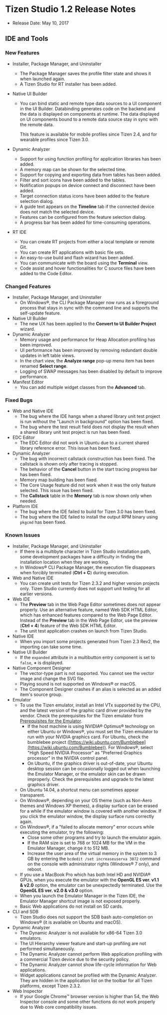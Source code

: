 # Tizen Studio 1.2 Release Notes

- Release Date: May 10, 2017

## IDE and Tools

### New Features

- Installer, Package Manager, and Uninstaller

  - The Package Manager saves the profile filter state and shows it when launched again.
  - A Tizen Studio for RT installer has been added.

- Native UI Builder

  - You can bind static and remote type data sources to a UI component in the UI Builder. Databinding generates code on the backend and the data is displayed on components at runtime. The data displayed on UI components bound to a remote data source stay in sync with the remote data.

    This feature is available for mobile profiles since Tizen 2.4, and for wearable profiles since Tizen 3.0.

- Dynamic Analyzer

  - Support for using function profiling for application libraries has been added.
  - A memory map can be shown for the selected time.
  - Support for copying and exporting data from tables has been added.
  - Filter and sort icons have been added to the tables.
  - Notification popups on device connect and disconnect have been added.
  - Target connection status icons have been added to the feature selection dialog.
  - A guide text appears on the **Timeline** tab if the connected device does not match the selected device.
  - Features can be configured from the feature selection dialog.
  - A progress bar has been added for time-consuming operations.

- RT IDE

  - You can create RT projects from either a local template or remote Git.
  - You can create RT applications with basic file sets.
  - An easy-to-use build and flash wizard has been added.
  - You can communicate with the board using the **Terminal** view.
  - Code assist and hover functionalities for C source files have been added to the Code Editor.

### Changed Features

- Installer, Package Manager, and Uninstaller
  - On Windows&reg;, the CLI Package Manager now runs as a foreground process that stays in sync with the command line and supports the self-update feature.
- Native UI Builder
  - The new UX has been applied to the **Convert to UI Builder Project** wizard.
- Dynamic Analyzer
  - Memory usage and performance for Heap Allocation profiling has been improved.
  - UI performance has been improved by removing redundant double updates in left table views.
  - In the chart view, the **Analyze range** pop-up menu item has been renamed **Select range**.
  - Logging of SWAP messages has been disabled by default to improve performance.
- Manifest Editor
  - You can add multiple widget classes from the **Advanced** tab.

### Fixed Bugs

- Web and Native IDE
  - The bug where the IDE hangs when a shared library unit test project is run without the &quot;Launch in background&quot; option has been fixed.
  - The bug where the test result field does not display the result when a shared library unit test project is run has been fixed.
- EDC Editor
  - The EDC Editor did not work in Ubuntu due to a current shared library reference error. This issue has been fixed.
- Dynamic Analyzer
  - The bug with incorrect callstack construction has been fixed. The callstack is shown only after tracing is stopped.
  - The behavior of the **Cancel** button in the start tracing progress bar has been fixed.
  - Memory map building has been fixed.
  - The Core Usage feature did not work when it was the only feature selected. This issue has been fixed.
  - The **Callstack** table in the **Memory** tab is now shown only when needed.
- Platform IDE
  - The bug where the IDE failed to build for Tizen 3.0 has been fixed.
  - The bug where the IDE failed to install the output RPM binary using `pkgcmd` has been fixed.

### Known Issues

- Installer, Package Manager, and Uninstaller
  - If there is a multibyte character in Tizen Studio installation path, some development packages have a difficulty in finding the installation location when they are working.
  - In Windows&reg; CLI Package Manager, the execution file disappears when forcibly terminated (**Ctrl + C**) during execution.
- Web and Native IDE
  - You can create unit tests for Tizen 2.3.2 and higher version projects only. Tizen Studio currently does not support unit testing for all earlier versions.
- Web IDE
  - The **Preview** tab in the Web Page Editor sometimes does not appear properly. Use an alternative feature, named Web SDK HTML Editor, which has enhanced features compared to the Web Page Editor. Instead of the **Preview** tab in the Web Page Editor, use the preview (**Ctrl + 4**) feature of the Web SDK HTML Editor.
  - The unit test application crashes on launch from Tizen Studio.
- Native IDE
  - When you import some projects generated from Tizen 2.3 Rev2, the importing can take some time.
- Native UI Builder
  - If the `expanded` attribute in a multibutton entry component is set to `false`, **+** is displayed.
- Native Component Designer
  - The vector-type part is not supported. You cannot see the vector image and change the SVG file.
  - Playing sound is not supported on Windows&reg; or macOS.
  - The Component Designer crashes if an alias is selected as an added item&apos;s source group.
- Emulator
  - To use the Tizen emulator, install an Intel VTx supported by the CPU, and the latest version of the graphic card driver provided by the vendor. Check the prerequisites for the Tizen emulator from [Prerequisites for the Emulator](../setup/additional-requirements.md#tizen-studio-emulator-requirements).
    - If the host machine is using NVIDIA&reg; Optimus&reg; technology on either Ubuntu or Windows&reg;, you must set the Tizen emulator to run with your NVIDIA graphics card. For Ubuntu, check the bumblebee project ([https://wiki.ubuntu.com/Bumblebee](https://wiki.ubuntu.com/Bumblebee)). For Windows&reg;, select &quot;High Speed NVIDIA Processor&quot; as &quot;Preferred Graphics processor&quot; in the NVIDIA control panel.
    - On Ubuntu, if the graphics driver is out-of-date, your Ubuntu desktop session can be occasionally logged out when launching the Emulator Manager, or the emulator skin can be drawn improperly. Check the prerequisites and upgrade to the latest graphics driver.
  - On Ubuntu 14.04, a shortcut menu can sometimes appear transparent.
  - On Windows&reg;, depending on your OS theme (such as Non-Aero themes and Windows XP themes), a display surface can be erased for a while if the emulator window is covered with another window. If you click the emulator window, the display surface runs correctly again.
  - On Windows&reg;, if a &quot;failed to allocate memory&quot; error occurs while executing the emulator, try the following:
    - Close some other programs and try to launch the emulator again.
    - If the RAM size is set to 768 or 1024 MB for the VM in the Emulator Manager, change it to 512 MB.
    - Increase the user area of the virtual memory in the system to 3 GB by entering the `bcdedit /set increaseuserva 3072` command on the console with administrator rights (Windows&reg; 7 only), and reboot.
  - If you use a MacBook Pro which has both Intel HD and NVIDIA&reg; GPUs, when you execute the emulator with the **OpenGL ES ver. v1.1 & v2.0** option, the emulator can be unexpectedly terminated. Use the **OpenGL ES ver. v2.0 & v3.0** option.
  - When you launch the Emulator Manager in the Tizen IDE, the Emulator Manager shortcut image is not exposed properly.
  - Basic Web applications do not install on SD cards.
- CLI and SDB
  - Tizen Studio does not support the SDB bash auto-completion on Windows&reg; (it is available on Ubuntu and macOS).
- Dynamic Analyzer
  - The Dynamic Analyzer is not available for x86-64 Tizen 3.0 emulators.
  - The UI Hierarchy viewer feature and start-up profiling are not performed simultaneously.
  - The Dynamic Analyzer cannot perform Web application profiling with a commercial Tizen device due to the security policy.
  - The Dynamic Analyzer cannot show life-cycle information for Web applications.
  - Widget applications cannot be profiled with the Dynamic Analyzer. They are hidden in the application list on the toolbar for all Tizen platforms, except Tizen 2.3.2.
- Web Inspector
  - If your Google Chrome&trade; browser version is higher than 54, the Web Inspector console and some other functions do not work properly due to Web core compatibility issues.
